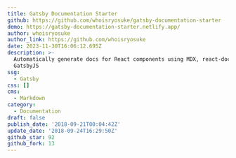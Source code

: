 ```yaml
---
title: Gatsby Documentation Starter
github: https://github.com/whoisryosuke/gatsby-documentation-starter
demo: https://gatsby-documentation-starter.netlify.app/
author: whoisryosuke
author_link: https://github.com/whoisryosuke
date: 2023-11-30T16:06:12.695Z
description: >-
  Automatically generate docs for React components using MDX, react-docgen, and
  GatsbyJS
ssg:
  - Gatsby
css: []
cms:
  - Markdown
category:
  - Documentation
draft: false
publish_date: '2018-09-21T00:04:42Z'
update_date: '2018-09-24T16:29:50Z'
github_star: 92
github_fork: 13
---
```

